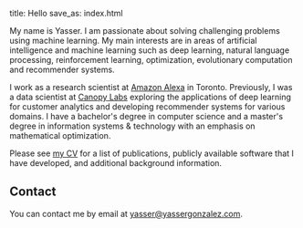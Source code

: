 title: Hello
save_as: index.html

My name is Yasser. I am passionate about solving challenging problems
using machine learning. My main interests are in areas of artificial
intelligence and machine learning such as deep learning, natural
language processing, reinforcement learning, optimization,
evolutionary computation and recommender systems.

I work as a research scientist at
[Amazon Alexa](https://developer.amazon.com/alexa/science)
in Toronto. Previously, I was a data scientist at
[Canopy Labs](https://canopylabs.com/) exploring the applications of
deep learning for customer analytics and developing recommender
systems for various domains. I have a bachelor's degree in computer
science and a master's degree in information systems & technology with
an emphasis on mathematical optimization.

Please see [my CV](cv/) for a list of publications, publicly available
software that I have developed, and additional background information.

## Contact

You can contact me by email at <yasser@yassergonzalez.com>.

